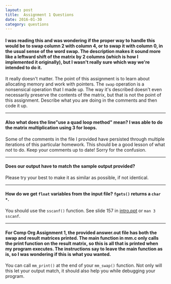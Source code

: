 ```yaml
---
layout: post
title:  Assignment 1 Questions
date: 2016-01-30
category: questions
---
```


<a id="Q1"></a>

#### I was reading this and was wondering if the proper way to handle this would be to swap column 2 with column 4, or to swap it with column 0, in the usual sense of the word swap. The description makes it sound more like a leftward shift of the matrix by 2 columns (which is how I implemented it originally), but I wasn't really sure which way we're intended to do it.

It really doesn't matter.  The point of this assignment is to learn about allocating memory and work with pointers.
The `swap` operation is a nonsensical operation that I made up.
The way it's described doesn't even necessarily preserve the contents of the matrix, but that is not the point of this assignment.
Describe what you are doing in the comments and then code it up.

---------------------------------------

<a id="Q2"></a>

#### Also what does the line"use a quad loop method" mean? I was able to do the matrix multiplication using 3 for loops.

Some of the comments in the file I provided have persisted through multiple iterations of this particular homework.
This should be a good lesson of what *not* to do. Keep your comments up to date! Sorry for the confusion.

---------------------------------------

<a id="Q3"></a>

#### Does our output have to match the sample output provided?

Please try your best to make it as similar as possible, if not identical.

---------------------------------------

<a id="Q4"></a>

#### How do we get `float` variables from the input file?  `fgets()` returns a `char *`.

You should use the `sscanf()` function.  See slide 157 in [intro.ppt][intro-slides] or `man 3 sscanf`.

[intro-slides]: {{site.base}}/slides/intro.ppt

---------------------------------------

<a id="Q5"></a>

#### For Comp Org Assignment 1, the provided answer.out file has both the swap and result matrices printed.  The main function in mm.c only calls the print function on the result matrix, so this is all that is printed when my program executes.  The instructions say to leave the main function as is, so I was wondering if this is what you wanted.

You can call `mm_print()` at the end of your `mm_swap()` function.  Not only will this let your output match, it should also help you while debugging your program.

